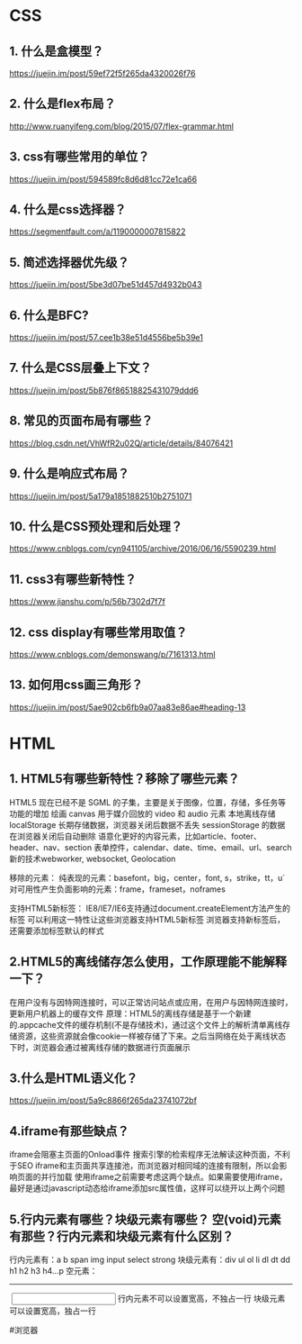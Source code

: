 # CSS
## 1. 什么是盒模型？
https://juejin.im/post/59ef72f5f265da4320026f76
## 2. 什么是flex布局？
http://www.ruanyifeng.com/blog/2015/07/flex-grammar.html
## 3. css有哪些常用的单位？
https://juejin.im/post/594589fc8d6d81cc72e1ca66
## 4. 什么是css选择器？
https://segmentfault.com/a/1190000007815822
## 5. 简述选择器优先级？
https://juejin.im/post/5be3d07be51d457d4932b043
## 6. 什么是BFC?
https://juejin.im/post/57.cee1b38e51d4556be5b39e1
## 7. 什么是CSS层叠上下文？
https://juejin.im/post/5b876f86518825431079ddd6
## 8. 常见的页面布局有哪些？
https://blog.csdn.net/VhWfR2u02Q/article/details/84076421
## 9. 什么是响应式布局？
https://juejin.im/post/5a179a1851882510b2751071
## 10. 什么是CSS预处理和后处理？
https://www.cnblogs.com/cyn941105/archive/2016/06/16/5590239.html
## 11. css3有哪些新特性？
https://www.jianshu.com/p/56b7302d7f7f
## 12. css display有哪些常用取值？
https://www.cnblogs.com/demonswang/p/7161313.html
## 13. 如何用css画三角形？
https://juejin.im/post/5ae902cb6fb9a07aa83e86ae#heading-13

# HTML
## 1. HTML5有哪些新特性？移除了哪些元素？

HTML5 现在已经不是 SGML 的子集，主要是关于图像，位置，存储，多任务等功能的增加
绘画 canvas
用于媒介回放的 video 和 audio 元素
本地离线存储 localStorage 长期存储数据，浏览器关闭后数据不丢失
sessionStorage 的数据在浏览器关闭后自动删除
语意化更好的内容元素，比如article、footer、header、nav、section
表单控件，calendar、date、time、email、url、search
新的技术webworker, websocket, Geolocation

移除的元素：
纯表现的元素：basefont，big，center，font, s，strike，tt，u`
对可用性产生负面影响的元素：frame，frameset，noframes

支持HTML5新标签：
IE8/IE7/IE6支持通过document.createElement方法产生的标签
可以利用这一特性让这些浏览器支持HTML5新标签
浏览器支持新标签后，还需要添加标签默认的样式

## 2.HTML5的离线储存怎么使用，工作原理能不能解释一下？

在用户没有与因特网连接时，可以正常访问站点或应用，在用户与因特网连接时，更新用户机器上的缓存文件
原理：HTML5的离线存储是基于一个新建的.appcache文件的缓存机制(不是存储技术)，通过这个文件上的解析清单离线存储资源，这些资源就会像cookie一样被存储了下来。之后当网络在处于离线状态下时，浏览器会通过被离线存储的数据进行页面展示

## 3.什么是HTML语义化？
https://juejin.im/post/5a9c8866f265da23741072bf

## 4.iframe有那些缺点？

iframe会阻塞主页面的Onload事件
搜索引擎的检索程序无法解读这种页面，不利于SEO
iframe和主页面共享连接池，而浏览器对相同域的连接有限制，所以会影响页面的并行加载
使用iframe之前需要考虑这两个缺点。如果需要使用iframe，最好是通过javascript动态给iframe添加src属性值，这样可以绕开以上两个问题

## 5.行内元素有哪些？块级元素有哪些？ 空(void)元素有那些？行内元素和块级元素有什么区别？

行内元素有：a b span img input select strong
块级元素有：div ul ol li dl dt dd h1 h2 h3 h4…p
空元素：<br> <hr> <img> <input> <link> <meta>
行内元素不可以设置宽高，不独占一行
块级元素可以设置宽高，独占一行

#浏览器




